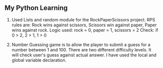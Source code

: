 My Python Learning
--------------------
1) Used Lists and random module for the RockPaperScissors project. 
RPS rules are: Rock wins against scissors, Scissors win against paper, Paper wins against rock.
Logic used: rock = 0, paper = 1, scissors = 2
Check: if 0 > 2, 2 > 1, 1 > 0

2) Number Guessing game is to allow the player to submit a guess for a number between 1 and 100.
There are two different difficulty levels.
It will check user's guess against actual answer.
I have used the local and global variable declaration.
